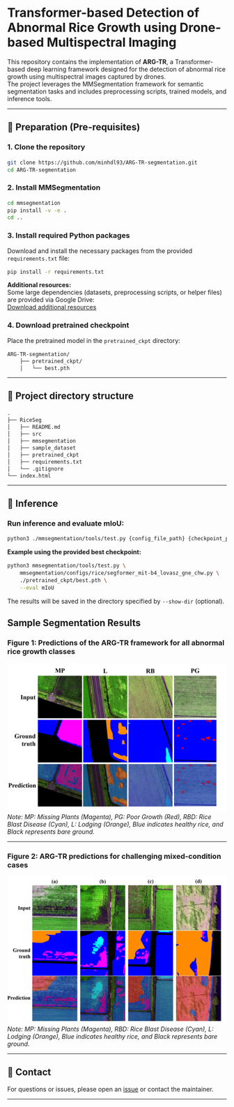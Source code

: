 # Transformer-based Detection of Abnormal Rice Growth using Drone-based Multispectral Imaging

This repository contains the implementation of **ARG-TR**, a Transformer-based deep learning framework designed for the detection of abnormal rice growth using multispectral images captured by drones.  
The project leverages the MMSegmentation framework for semantic segmentation tasks and includes preprocessing scripts, trained models, and inference tools.

---

## 📌 Preparation (Pre-requisites)

### 1. Clone the repository
```bash
git clone https://github.com/minhdl93/ARG-TR-segmentation.git
cd ARG-TR-segmentation
```

### 2. Install MMSegmentation
```bash
cd mmsegmentation
pip install -v -e .
cd ..
```

### 3. Install required Python packages
Download and install the necessary packages from the provided `requirements.txt` file:
```bash
pip install -r requirements.txt
```

**Additional resources:**  
Some large dependencies (datasets, preprocessing scripts, or helper files) are provided via Google Drive:  
[Download additional resources](https://drive.google.com/drive/folders/1UYIIn68zHARaDQm5oz9Zx1FOZKYwaP18?usp=sharing)

### 4. Download pretrained checkpoint
Place the pretrained model in the `pretrained_ckpt` directory:
```plaintext
ARG-TR-segmentation/
    ├── pretrained_ckpt/
    │   └── best.pth
```

---

## 📂 Project directory structure
```plaintext
.
├── RiceSeg
│   ├── README.md
│   ├── src
│   ├── mmsegmentation
│   ├── sample_dataset
│   ├── pretrained_ckpt
│   ├── requirements.txt
│   └── .gitignore
└── index.html
```

---

## 🚀 Inference

### Run inference and evaluate mIoU:
```bash
python3 ./mmsegmentation/tools/test.py {config_file_path} {checkpoint_path} --eval mIoU --show-dir {output_path}
```

**Example using the provided best checkpoint:**
```bash
python3 mmsegmentation/tools/test.py \
    mmsegmentation/configs/rice/segformer_mit-b4_lovasz_gne_chw.py \
    ./pretrained_ckpt/best.pth \
    --eval mIoU
```

The results will be saved in the directory specified by `--show-dir` (optional).

## Sample Segmentation Results

### Figure 1: Predictions of the ARG-TR framework for all abnormal rice growth classes
![Predictions of the ARG-TR framework for all abnormal rice growth classes](fig1.png)  
*Note: MP: Missing Plants (Magenta), PG: Poor Growth (Red), RBD: Rice Blast Disease (Cyan), L: Lodging (Orange), Blue indicates healthy rice, and Black represents bare ground.*

---

### Figure 2: ARG-TR predictions for challenging mixed-condition cases
![ARG-TR predictions for challenging mixed-condition cases](fig2.png)  
*Note: MP: Missing Plants (Magenta), RBD: Rice Blast Disease (Cyan), L: Lodging (Orange), Blue indicates healthy rice, and Black represents bare ground.*


---

## 📧 Contact
For questions or issues, please open an [issue](https://github.com/minhdl93/ARG-TR-segmentation/issues) or contact the maintainer.

---

